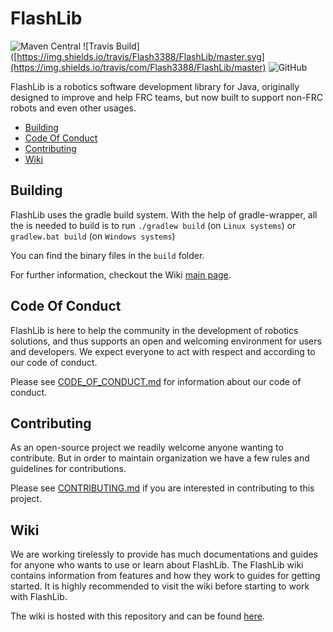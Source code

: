 # FlashLib
![Maven Central](https://img.shields.io/maven-central/v/com.flash3388.flashlib/flashlib.core.svg)
![Travis Build]([https://img.shields.io/travis/Flash3388/FlashLib/master.svg](https://img.shields.io/travis/com/Flash3388/FlashLib/master)
![GitHub](https://img.shields.io/github/license/FLASH3388/FlashLib.svg)

FlashLib is a robotics software development library for Java, originally designed to improve and help FRC teams, 
but now built to support non-FRC robots and even other usages. 

- [Building](#building)
- [Code Of Conduct](#code-of-conduct)
- [Contributing](#contributing)
- [Wiki](#wiki)

## Building

FlashLib uses the gradle build system. With the help of gradle-wrapper, all the is needed to build is to
run `./gradlew build` (on `Linux systems`) or `gradlew.bat build` (on `Windows systems`)

You can find the binary files in the `build` folder.

For further information, checkout the Wiki [main page](https://github.com/Flash3388/FlashLib/wiki).

## Code Of Conduct

FlashLib is here to help the community in the development of robotics solutions, and thus supports an open and welcoming 
environment for users and developers. We expect everyone to act with respect and according to our code of conduct.

Please see [CODE_OF_CONDUCT.md](CODE_OF_CONDUCT.md) for information about our code of conduct.

## Contributing

As an open-source project we readily welcome anyone wanting to contribute. But in order to maintain organization we have a few
rules and guidelines for contributions.

Please see [CONTRIBUTING.md](CONTRIBUTING.md) if you are interested in contributing to this project.

## Wiki

We are working tirelessly to provide has much documentations and guides for anyone who wants to use or learn about FlashLib. The FlashLib wiki contains information from features and how they work to guides for getting started. It is highly recommended to visit the wiki before starting to work with FlashLib.

The wiki is hosted with this repository and can be found [here](https://github.com/Flash3388/FlashLib/wiki).

